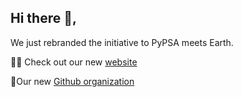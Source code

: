 ## Hi there 👋,
We just rebranded the initiative to PyPSA meets Earth.

🙋‍♀️ Check out our new [website](https://pypsa-meets-earth.github.io/)

🌈Our new [Github organization](https://github.com/pypsa-meets-earth)
